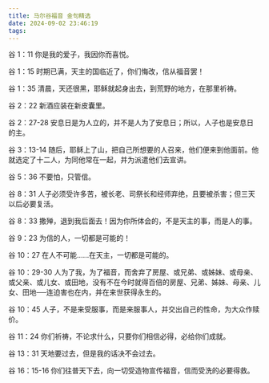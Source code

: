 ```yaml
---
title: 马尔谷福音 金句精选
date: 2024-09-02 23:46:19
tags:
---
```


谷 1：11 你是我的爱子，我因你而喜悦。

谷 1：15 时期已满，天主的国临近了，你们悔改，信从福音罢！

谷 1：35 清晨，天还很黑，耶稣就起身出去，到荒野的地方，在那里祈祷。

谷 2：22 新酒应装在新皮囊里。

谷 2：27-28 安息日是为人立的，并不是人为了安息日；所以，人子也是安息日的主。
<!-- more -->
谷 3：13-14 随后，耶稣上了山，把自己所想要的人召来，他们便来到他面前。他就选定了十二人，为同他常在一起，并为派遣他们去宣讲。

谷 5：36 不要怕，只管信。

谷 8：31 人子必须受许多苦，被长老、司祭长和经师弃绝，且要被杀害；但三天以后必要复活。

谷 8：33 撒殚，退到我后面去！因为你所体会的，不是天主的事，而是人的事。

谷 9：23 为信的人，一切都是可能的！

谷 10：27 在人不可能……在天主，一切都是可能的。

谷 10：29-30 人为了我，为了福音，而舍弃了房屋、或兄弟、或姊妹、或母亲、或父亲、或儿女、或田地，没有不在今时就得百倍的房屋、兄弟、姊妹、母亲、儿女、田地──连迫害也在内，并在来世获得永生的。

谷 10：45 人子，不是来受服事，而是来服事人，并交出自己的性命，为大众作赎价。

谷 11：24 你们祈祷，不论求什么，只要你们相信必得，必给你们成就。

谷 13：31 天地要过去，但是我的话决不会过去。

谷 16：15-16 你们往普天下去，向一切受造物宣传福音，信而受洗的必要得救。